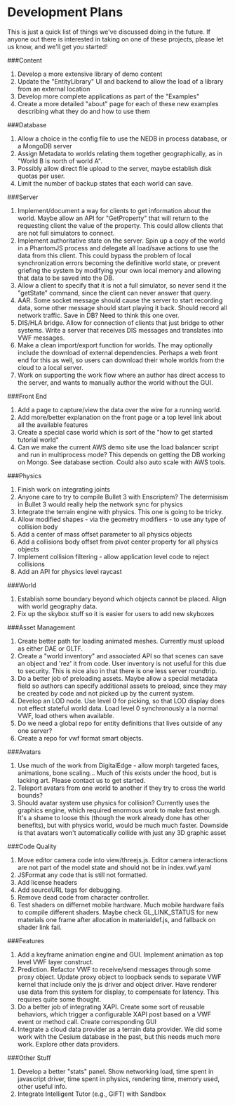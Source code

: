 # Development Plans

This is just a quick list of things we've discussed doing in the future. If anyone out there is interested in taking on one of these projects, please let us know, and we'll get you started!

###Content
1. Develop a more extensive library of demo content
1. Update the "EntityLibrary" UI and backend to allow the load of a library from an external location
1. Develop more complete applications as part of the "Examples"
1. Create a more detailed "about" page for each of these new examples describing what they do and how to use them

###Database
1.  Allow a choice in the config file to use the NEDB in process database, or a MongoDB server
1.  Assign Metadata to worlds relating them together geographically, as in "World B is north of world A".
1.  Possibly allow direct file upload to the server, maybe establish disk quotas per user.
1.  Limit the number of backup states that each world can save.

###Server
1.  Implement/document a way for clients to get information about the world. Maybe allow an API for "GetProperty" that will return to the requesting client the value of the property. This could allow clients that are not full simulators to connect.
1.  Implement authoritative state on the server. Spin up a copy of the world in a PhantomJS process and delegate all load/save actions to use the data from this client. This could bypass the problem of local synchronization errors becoming the definitive world state, or prevent griefing the system by modifying your own local memory and allowing that data to be saved into the DB.
1.  Allow a client to specify that it is not a full simulator, so never send it the "getState" command, since the client can never answer that query.
1.  AAR. Some socket message should cause the server to start recording data, some other message should start playing it back. Should record all network traffic. Save in DB? Need to think this one over.
1.  DIS/HLA bridge. Allow for connection of clients that just bridge to other systems. Write a server that receives DIS messages and translates into VWF messages.
1.  Make a clean import/export function for worlds. The may optionally include the download of external dependencies. Perhaps a web front end for this as well, so users can download their whole worlds from the cloud to a local server.
1.  Work on supporting the work flow where an author has direct access to the server, and wants to manually author the world without the GUI.

###Front End
1.  Add a page to capture/view the data over the wire for a running world. 
1.  Add more/better explanation on the front page or a top level link about all the available features
1.  Create a special case world which is sort of the "how to get started tutorial world"
1.  Can we make the current AWS demo site use the load balancer script and run in multiprocess mode? This depends on getting the DB working on Mongo. See database section. Could also auto scale with AWS tools. 

###Physics
1.  Finish work on integrating joints
1.  Anyone care to try to compile Bullet 3 with Enscriptem? The determisism in Bullet 3 would really help the network sync for physics
1.  Integrate the terrain engine with physics. This one is going to be tricky.
1.  Allow modified shapes - via the geometry modifiers - to use any type of collision body
1.  Add a center of mass offset parameter to all physics objects
1.  Add a collisions body offset from pivot center property for all physics objects
1.  Implement collision filtering - allow application level code to reject collisions
1.  Add an API for physics level raycast

###World
1.  Establish some boundary beyond which objects cannot be placed. Align with world geography data.
1.  Fix up the skybox stuff so it is easier for users to add new skyboxes

###Asset Management
1.  Create better path for loading animated meshes. Currently must upload as either DAE or GLTF.  
1.  Create a "world inventory" and associated API so that scenes can save an object and 'rez' it from code. User inventory is not useful for this due to security. This is nice also in that there is one less server roundtrip.
1.  Do a better job of preloading assets. Maybe allow a special metadata field so authors can specify additional assets to preload, since they may be created by code and not picked up by the current system.
1.  Develop an LOD node. Use level 0 for picking, so that LOD display does not effect stateful world data. Load level 0 synchronously a la normal VWF, load others when available.
1.  Do we need a global repo for entity definitions that lives outside of any one server?
1.  Create a repo for vwf format smart objects.

###Avatars
1.  Use much of the work from DigitalEdge - allow morph targeted faces, animations, bone scaling... Much of this exists under the hood, but is lacking art. Please contact us to get started.
1.  Teleport avatars from one world to another if they try to cross the world bounds?
1.  Should avatar system use physics for collision? Currently uses the graphics engine, which required enormous work to make fast enough. It's a shame to loose this (though the work already done has other benefits), but with physics world, would be much much faster. Downside is that avatars won't automatically collide with just any 3D graphic asset

###Code Quality
1.  Move editor camera code into view/threejs.js. Editor camera interactions are not part of the model state and should not be in index.vwf.yaml
1.  JSFormat any code that is still not formatted.
1.  Add license headers
1.  Add sourceURL tags for debugging.
1.  Remove dead code from character controller.
1.  Test shaders on differnet mobile hardware. Much mobile hardware fails to compile different shaders. Maybe check GL_LINK_STATUS for new materials one frame after allocation in materialdef.js, and fallback on shader link fail.

###Features
1.  Add a keyframe animation engine and GUI. Implement animation as top level VWF layer construct.
1.  Prediction. Refactor VWF to receive/send messages through some proxy object. Update proxy object to loopback sends to separate VWF kernel that include only the js driver and object driver. Have renderer use data from this system for display, to compensate for latency. This requires quite some thought.
1. Do a better job of integrating XAPI. Create some sort of reusable behaviors, which trigger a configurable XAPI post based on a VWF event or method call. Create corresponding GUI
1.  Integrate a cloud data provider as a terrain data provider. We did some work with the Cesium database in the past, but this needs much more work. Explore other data providers.

###Other Stuff
1.  Develop a better "stats" panel. Show networking load, time spent in javascript driver, time spent in physics, rendering time, memory used, other useful info.
1.  Integrate Intelligent Tutor (e.g., GIFT) with Sandbox